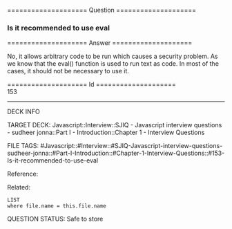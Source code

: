 ==================== Question ====================  

### Is it recommended to use eval  

==================== Answer ====================  

No, it allows arbitrary code to be run which causes a security problem. As we
know that the eval() function is used to run text as code. In most of the cases,
it should not be necessary to use it.

==================== Id ====================  
153
<!--ID: 1707879875396-->

---

DECK INFO

TARGET DECK: Javascript::Interview::SJIQ - Javascript interview questions - sudheer jonna::Part I - Introduction::Chapter 1 - Interview Questions

FILE TAGS: #Javascript::#Interview::#SJIQ-Javascript-interview-questions-sudheer-jonna::#Part-I-Introduction::#Chapter-1-Interview-Questions::#153-Is-it-recommended-to-use-eval

Reference:

Related:

```dataview
LIST
where file.name = this.file.name
```
QUESTION STATUS: Safe to store
